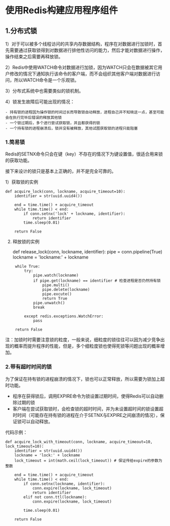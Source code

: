 # 使用Redis构建应用程序组件 #

## 1.分布式锁 ##

1）对于可以被多个线程访问的共享内存数据结构，程序在对数据进行加锁时，首先需要通过获取锁得到对数据进行排他性访问的能力，然后才能对数据进行操作，操作结束之后需要再释放锁。

2）Redis中使用WATCH命令对数据进行加锁，因为WATCH只会在数据被其它用户修改的情况下通知执行该命令的客户端，而不会组织其他客户端对数据进行访问，所以WATCH命令是一个乐观锁。

3）分布式系统中也需要类似的锁机制。

4）锁发生故障后可能出现的情况：

	- 持有锁的进程因为操作锁的时间过长而导致锁自动释放，进程自己并不知晓这一点，甚至可能会在执行完毕后错误的释放其他锁
	- 一个锁过期后，多个进行尝试获取锁，并且都获得的锁
	- 一个持有锁的进程崩溃后，锁并没有被释放，其他试图获取锁的进程只能阻塞

### 1.简易锁 ###

Redis的SETNX命令只会在键（key）不存在的情况下为键设置值，很适合用来锁的获取功能。

接下来设计的锁只是基本上正确的，并不是完全可靠的。

1）获取锁的实例
    

	def acquire_lock(conn, lockname, acquire_timeout=10):
		identifier = str(uuid.uuid4())
		
		end = time.time() + acquire_timeout
		while time.time() < end:
			if conn.setnx('lock' + lockname, identifier):
				return identifier
			time.sleep(0.01)

		return False

2) 释放锁的实例
    

	def release_lock(conn, lockname, identifier):
		pipe = conn.pipeline(True)
		lockname = 'lockname:' + lockname
		
		while True:
			try:
				pipe.watch(lockname)
				if pipe.get(lockname) == identifier # 检查进程是否仍然持有锁
					pipe.multi()
					pipe.delete(lockname)
					pipe.excute()
					return True
				pipe.unwatch()
				break

			except redis.exceptions.WatchError:
				pass
		
		return False

注：加锁时时需要注意锁的粒度，一般来说，细粒度的锁往往可以因为减少竞争出现的概率而提升程序的性能，但是，多个细粒度锁也使得死锁等问题出现的概率增加。

### 2.带有超时时间的锁 ###

为了保证在持有锁的进程崩溃的情况下，锁也可以正常释放，所以需要为锁加上超时功能。

- 程序在获得锁后，调用EXPIRE命令为锁设置过期时间，使得Redis可以自动删除过期的锁
- 客户端在尝试获取锁时，会检查锁的超时时间，并为未设置超时间的锁设置超时时间（可能存在持有锁的进程在介于SETNX与EXPIRE之间崩溃的情况），保证锁可以自动释放。

代码示例：
    
	def acquire_lock_with_timeout(conn, lockname, acquire_timeout=10, lock_timeout=10):
		identifier = str(uuid.uuid4())
		lockname = 'lock:' + lockname
		lock_timeout = int(math.ceil(lock_timeout)) # 保证传给expire的参数为整数
	
		end = time.time() + acquire_timeout
		while time.time() < end:
			if conn.setnx(lockname, identifier):
				conn.expire(lockname, lock_timeout)
				return identifier
			elif not conn.ttl(lockname):
				conn.expire(lockname, lock_timeout)

			time.sleep(0.01)

		return False

